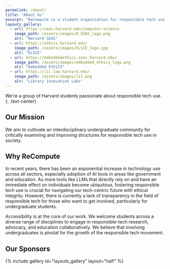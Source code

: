 ```yaml
---
permalink: /about/
title: "About Us"
excerpt: "ReCompute is a student organization for responsible tech use."
layouts_gallery:
  - url: https://seas.harvard.edu/computer-science
    image_path: /assets/images/H_SEAS_logo.png
    alt: "Harvard SEAS"
  - url: https://ethics.harvard.edu/
    image_path: /assets/images/ELSCE_logo.jpg
    alt: "ELSCE"
  - url: https://embeddedethics.seas.harvard.edu/
    image_path: /assets/images/embedded_ethics_logo.png
    alt: "Embedded EthiCS"
  - url: https://lil.law.harvard.edu/
    image_path: /assets/images/lil.png
    alt: "Library Innovation Labs"
---
```


We're a group of Harvard students passionate about responsible tech use.
{: .text-center}

## Our Mission

We aim to cultivate an interdisciplinary undergraduate community for critically examining and improving structures for responsible tech use in society.

## Why ReCompute

In recent years, there has been an exponential increase in technology use across all sectors, especially adoption of AI tools in areas like government and education. As more tools like LLMs that directly rely on and have an immediate effect on individuals become ubiquitous, fostering responsible tech use is crucial for navigating our tech-centric future with ethical integrity. However, there is currently a lack of transparency in the field of responsible tech for those who want to get involved, particularly for undergraduate students.

Accessibility is at the core of our work. We welcome students across a diverse range of disciplines to engage in responsible-tech research, advocacy, and education collaboratively. We believe that involving undergraduates is pivotal for the growth of the responsible tech movement. 

## Our Sponsors

{% include gallery id="layouts_gallery" layout="half" %}